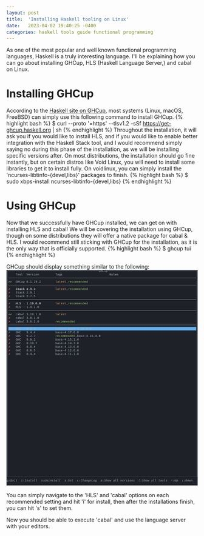```yaml
---
layout: post
title:  'Installing Haskell tooling on Linux'
date:   2023-04-02 19:40:25 -0400
categories: haskell tools guide functional programming
---
```


As one of the most popular and well known functional programming languages, Haskell is a truly interesting language.
I'll be explaining how you can go about installing GHCup, HLS (Haskell Language Server,) and cabal on Linux.

# Installing GHCup
According to the [Haskell site on GHCup](https://www.haskell.org/ghcup/), most systems (Linux, macOS, FreeBSD) can simply use this following command to install GHCup.
{% highlight bash %}
$ curl --proto '=https' --tlsv1.2 -sSf https://get-ghcup.haskell.org | sh
{% endhighlight %}
Throughout the installation, it will ask you if you would like to install HLS, and if you would like to enable better integration with the Haskell Stack tool, and I would recommend simply saying no during this phase of the installation, as we will be installing specific versions after.
On most distributions, the installation should go fine instantly, but on certain distros like Void Linux, you will need to install some libraries to get it to install fully.
On voidlinux, you can simply install the 'ncurses-libtinfo-{devel,libs}' packages to finish.
{% highlight bash %}
$ sudo xbps-install ncurses-libtinfo-{devel,libs}
{% endhighlight %}

# Using GHCup
Now that we successfully have GHCup installed, we can get on with installing HLS and cabal!
We will be covering the installation using GHCup, though on some distributions they will offer a native package for cabal & HLS. I would recommend still sticking with GHCup for the installation, as it is the only way that is officially supported.
{% highlight bash %}
$ ghcup tui
{% endhighlight %}

GHCup should display something similar to the following:
![interface](/assets/images/intro/fol.png)

You can simply navigate to the 'HLS' and 'cabal' options on each recommended setting and hit 'i' for install, then after the installations finish, you can hit 's' to set them.


Now you should be able to execute 'cabal' and use the language server with your editors.
